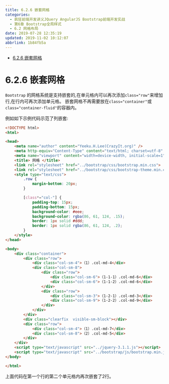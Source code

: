 ```yaml
---
title: 6.2.6 嵌套网格
categories: 
  - 疯狂前端开发讲义JQuery AngularJS Bootstrap前端开发实战
  - 第6章 Bootstrap全局样式
  - 6.2 网格布局
date: 2019-07-28 12:35:19
updated: 2019-11-02 10:12:07
abbrlink: 1b84fb5a
---
```

<div id='my_toc'>

- [6.2.6 嵌套网格](/JavaReadingNotes/1b84fb5a/#6-2-6-嵌套网格)

</div>
<!--more-->
<script>if (navigator.platform.toLowerCase() == 'win32'){document.getElementById('my_toc').style.display = 'none';}</script>

<!--end-->
<!--SSTStart-->
# 6.2.6 嵌套网格 #
`Bootstrap` 的网格系统是支持嵌套的,在单元格内可以再次添加`class="row"`来增加行,在行内可再次添加单元格。
嵌套网格不再需要放在`class="container"`或`class="container-fluid"`的容器内。
<!--SSTStop-->
例如如下示例代码示范了列嵌套:
```html
<!DOCTYPE html>
<html>

<head>
	<meta name="author" content="Yeeku.H.Lee(CrazyIt.org)" />
	<meta http-equiv="Content-Type" content="text/html; charset=utf-8" />
	<meta name="viewport" content="width=device-width, initial-scale=1">
	<title> 网格 </title>
	<link rel="stylesheet" href="../bootstrap/css/bootstrap.min.css">
	<link rel="stylesheet" href="../bootstrap/css/bootstrap-theme.min.css">
	<style type="text/css">
		.row {
			margin-bottom: 20px;
		}

		[class*="col-"] {
			padding-top: 15px;
			padding-bottom: 15px;
			background-color: #eee;
			background-color: rgba(86, 61, 124, .15);
			border: 1px solid #ddd;
			border: 1px solid rgba(86, 61, 124, .2);
		}
	</style>
</head>

<body>
	<div class="container">
		<div class="row">
			<div class="col-sm-4">（1）.col-md-4</div>
			<div class="col-sm-8">
				<div class="row">
					<div class="col-sm-6">（1-1-1）.col-md-6</div>
					<div class="col-sm-6">（1-1-2）.col-md-6</div>
				</div>
				<div class="row">
					<div class="col-sm-3">（1-2-1）.col-md-3</div>
					<div class="col-sm-9">（1-2-2）.col-md-9</div>
				</div>
			</div>
		</div>
		<div class="clearfix  visible-sm-block"></div>
		<div class="row">
			<div class="col-sm-4">（1）.col-md-7</div>
			<div class="col-sm-8">（2）.col-md-5</div>
		</div>
	</div>
	<script type="text/javascript" src="../jquery-3.1.1.js"></script>
	<script type="text/javascript" src="../bootstrap/js/bootstrap.min.js"></script>
</body>

</html>
```
上面代码在第一个行的第二个单元格内再次嵌套了2行。
